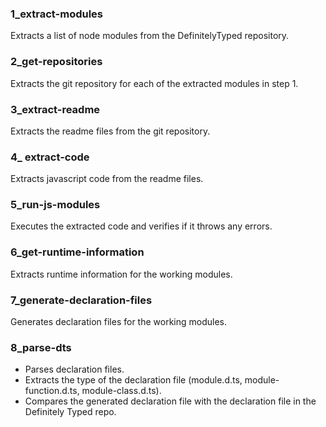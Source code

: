 ### 1_extract-modules
Extracts a list of node modules from the DefinitelyTyped repository.

### 2_get-repositories
Extracts the git repository for each of the extracted modules in step 1.

### 3_extract-readme
Extracts the readme files from the git repository.

### 4_ extract-code
Extracts javascript code from the readme files.

### 5_run-js-modules
Executes the extracted code and verifies if it throws any errors.

### 6_get-runtime-information
Extracts runtime information for the working modules.

### 7_generate-declaration-files
Generates declaration files for the working modules.

### 8_parse-dts
* Parses declaration files.
* Extracts the type of the declaration file (module.d.ts, module-function.d.ts, module-class.d.ts).
* Compares the generated declaration file with the declaration file in the Definitely Typed repo.

